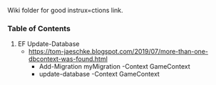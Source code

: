 Wiki folder for good instrux=ctions link.

### Table of Contents
1. EF Update-Database
   * https://tom-jaeschke.blogspot.com/2019/07/more-than-one-dbcontext-was-found.html
      * Add-Migration myMigration -Context GameContext
      * update-database -Context GameContext

